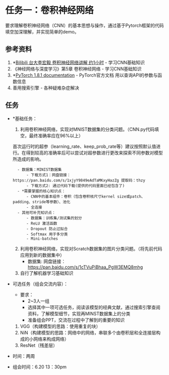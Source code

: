 # 任务一：卷积神经网络
要求理解卷积神经网络（CNN）的基本思想与操作，通过基于Pytorch框架的代码填空加深理解，并实现简单的demo。

## 参考资料
1. \*[Bilibili 台大李宏毅 卷积神经网络讲解 约1小时](https://www.bilibili.com/video/BV1Lb411b7BS?from=search&seid=41737188674805425) - 学习CNN基础知识
2. 《神经网络与深度学习》第5章 卷积神经网络 - 学习CNN基础知识
3. \*[PyTorch 1.8.1 documentation](https://pytorch.org/docs/stable/index.html) - PyTorch官方文档 用以查询API的参数与函数信息
4. 善用搜索引擎 - 各种疑难杂症解决

## 任务

- \*基础任务：
    1. 利用卷积神经网络，实现对MNIST数据集的分类问题。（CNN.py代码填空，最终准确率应在96%以上）
    
    首次运行时的超参（learning_rate、keep_prob_rate等）建议按照默认值进行。在得到较高的准确率后可以尝试对超参数进行更改来探索不同参数对模型所造成的影响。
    
        - 数据集：MINIST数据集 
            - 下载方式1：网盘链接：https://pan.baidu.com/s/1xjyY9849eAdTaMKxyHazZg 提取码：thzy 
            - 下载方式2: 通过代码下载(提供的代码里面已经包含了)
        - *需要掌握的核心知识点：
            - CNN中的基本组件：卷积（包含卷积核尺寸kernel size或patch、padding、stride等参数）、池化
            - 全连接
        - 其他可补充知识点：
            - 数据集：训练集/测试集的划分
            - ReLU 激活函数
            - Dropout 防止过拟合
            - Softmax 用于多分类
            - Mini-batches
    
    2. 利用卷积神经网络，实现对Scratch数据集的图片分类问题。（将先前代码应用到新的数据集中）
        - 数据集: 网盘链接：https://pan.baidu.com/s/1cTVuPiBhaa_PgW3EMQ8mhg
    3. 自行了解机器学习基础知识


- 可选任务（组会交流内容）：
    - 要求：
        - 2~3人一组
        - 选择其中一项可选任务，阅读该模型的经典文献，通过搜索引擎查阅资料，了解模型细节，实现再MINST数据集上的分类
        - 准备组会PPT，交流在过程中了解到的重要的知识
    1. VGG（构建模型的思路：使用重复的块）
    2. NiN（构建模型的思路：网络中的网络，串联多个由卷积层和全连接层构成的小网络来构成网络）
    3. ResNet（残差层）
    
- 时间：两周
- 组会时间：6.20 13：30pm

